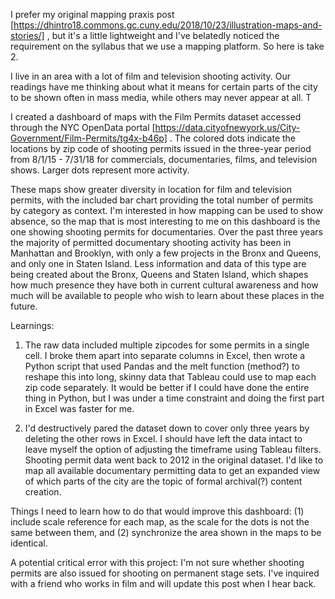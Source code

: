 I prefer my original mapping praxis post [https://dhintro18.commons.gc.cuny.edu/2018/10/23/illustration-maps-and-stories/] , but it's a little lightweight and I've belatedly noticed the requirement on the syllabus that we use a mapping platform. So here is take 2.

I live in an area with a lot of film and television shooting activity. Our readings have me thinking about what it means for certain parts of the city to be shown often in mass media, while others may never appear at all. T

I created a dashboard of maps with the Film Permits dataset accessed through the NYC OpenData portal [https://data.cityofnewyork.us/City-Government/Film-Permits/tg4x-b46p] . The colored dots indicate the locations by zip code of shooting permits issued in the three-year period from 8/1/15 - 7/31/18 for commercials, documentaries, films, and television shows. Larger dots represent more activity.

These maps show greater diversity in location for film and television permits, with the included bar chart providing the total number of permits by category as context. I'm interested in how mapping can be used to show absence, so the map that is most interesting to me on this dashboard is the one showing shooting permits for documentaries. Over the past three years the majority of permitted documentary shooting activity has been in Manhattan and Brooklyn, with only a few projects in the Bronx and Queens, and only one in Staten Island. Less information and data of this type are being created about the Bronx, Queens and Staten Island, which shapes how much presence they have both in current cultural awareness and how much will be available to people who wish to learn about these places in the future.

Learnings: 
1. The raw data included multiple zipcodes for some permits in a single cell. I broke them apart into separate columns in Excel, then wrote a Python script that used Pandas and the melt function (method?) to reshape this into long, skinny data that Tableau could use to map each zip code separately. It would be better if I could have done the entire thing in Python, but I was under a time constraint and doing the first part in Excel was faster for me.

2. I'd destructively pared the dataset down to cover only three years by deleting the other rows in Excel. I should have left the data intact to leave myself the option of adjusting the timeframe using Tableau filters. Shooting permit data went back to 2012 in the original dataset. I'd like to map all available documentary permitting data to get an expanded view of which parts of the city are the topic of formal archival(?) content creation.

Things I need to learn how to do that would improve this dashboard: (1) include scale reference for each map, as the scale for the dots is not the same between them, and (2) synchronize the area shown in the maps to be identical.

A potential critical error with this project: I'm not sure whether shooting permits are also issued for shooting on permanent stage sets. I've inquired with a friend who works in film and will update this post when I hear back.
